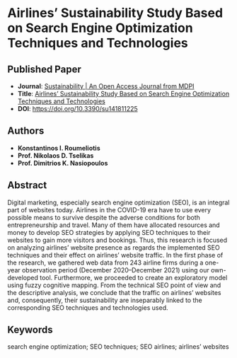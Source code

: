 # Airlines’ Sustainability Study Based on Search Engine Optimization Techniques and Technologies 

## Published Paper
* **Journal**: [Sustainability | An Open Access Journal from MDPI](https://www.mdpi.com/journal/sustainability)
* **Title**: [Airlines’ Sustainability Study Based on Search Engine Optimization Techniques and Technologies ](https://www.mdpi.com/2071-1050/14/18/11225)
* **DOI**: https://doi.org/10.3390/su141811225

## Authors
* **Konstantinos I. Roumeliotis**
* **Prof. Nikolaos D. Tselikas**
* **Prof. Dimitrios K. Nasiopoulos**

## Abstract
 Digital marketing, especially search engine optimization (SEO), is an integral part of websites today. Airlines in the COVID-19 era have to use every possible means to survive despite the adverse conditions for both entrepreneurship and travel. Many of them have allocated resources and money to develop SEO strategies by applying SEO techniques to their websites to gain more visitors and bookings. Thus, this research is focused on analyzing airlines’ website presence as regards the implemented SEO techniques and their effect on airlines’ website traffic. In the first phase of the research, we gathered web data from 243 airline firms during a one-year observation period (December 2020–December 2021) using our own-developed tool. Furthermore, we proceeded to create an exploratory model using fuzzy cognitive mapping. From the technical SEO point of view and the descriptive analysis, we conclude that the traffic on airlines’ websites and, consequently, their sustainability are inseparably linked to the corresponding SEO techniques and technologies used.

 ## Keywords
 search engine optimization; SEO techniques; SEO airlines; airlines’ websites
